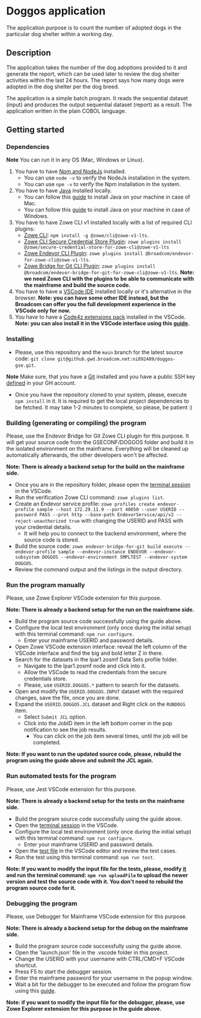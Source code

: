 # Doggos application

The application purpose is to count the number of adopted dogs in the particular dog shelter within a working day.

## Description

The application takes the number of the dog adoptions provided to it and generate the report, which can be used later to review the dog shelter activities within the last 24 hours. The report says how many dogs were adopted in the dog shelter per the dog breed.

The application is a simple batch program. It reads the sequential dataset (input) and produces the output sequential dataset (report) as a result. The application written in the plain COBOL language.

## Getting started

### Dependencies

**Note** You can run it in any OS (Mac, Windows or Linux).

1. You have to have [Npm and NodeJs](https://nodejs.org/en/download/) installed.
   - You can use `node -v` to verify the NodeJs installation in the system.
   - You can use `npm -v` to verify the Npm installation in the system.
2. You have to have [Java](https://jdk.java.net/java-se-ri/11) installed locally.
   - You can follow this [guide](https://gist.github.com/douglarek/bbda8cc23a562cb5d5798717d57bc9e9) to install Java on your machine in case of Mac.
   - You can follow this [guide](https://stackoverflow.com/questions/52511778/how-to-install-openjdk-11-on-windows) to install Java on your machine in case of Windows.
3. You have to have Zowe CLI v1 installed locally with a list of required CLI plugins:
   - [Zowe CLI](https://docs.zowe.org/v1.27.x/user-guide/cli-installcli#installing-zowe-cli-from-an-online-registry): `npm install -g @zowe/cli@zowe-v1-lts`.
   - [Zowe CLI Secure Credential Store Plugin](https://www.npmjs.com/package/@zowe/secure-credential-store-for-zowe-cli): `zowe plugins install @zowe/secure-credential-store-for-zowe-cli@zowe-v1-lts`
   - [Zowe Endevor CLI Plugin](https://www.npmjs.com/package/@broadcom/endevor-for-zowe-cli): `zowe plugins install @broadcom/endevor-for-zowe-cli@zowe-v1-lts`.
   - [Zowe Bridge for Git CLI Plugin](https://www.npmjs.com/package/@broadcom/endevor-bridge-for-git-for-zowe-cli): `zowe plugins install @broadcom/endevor-bridge-for-git-for-zowe-cli@zowe-v1-lts`.
     **Note: we need Zowe CLI with the plugins to be able to communicate with the mainframe and build the source code.**
4. You have to have a [VSCode IDE](https://code.visualstudio.com/) installed locally or it's alternative in the browser.
   **Note: you can have some other IDE instead, but the Broadcom can offer you the full development experience in the VSCode only for now.**
5. You have to have a [Code4z extensions pack](https://marketplace.visualstudio.com/items?itemName=broadcomMFD.code4z-extension-pack) installed in the VSCode.
   **Note: you can also install it in the VSCode interface using this [guide](https://code.visualstudio.com/learn/get-started/extensions).**

### Installing

- Please, use this repository and the `main` branch for the latest source code: `git clone git@github.gwd.broadcom.net:ni892489/doggos-gse.git`.

**Note** Make sure, that you have a [Git](https://git-scm.com/downloads) installed and you have a public SSH key [defined](https://docs.github.com/en/authentication/connecting-to-github-with-ssh/adding-a-new-ssh-key-to-your-github-account) in your GH account.

- Once you have the repository cloned to your system, please, execute `npm install` in it. It is required to get the local project dependencies to be fetched. It may take 1-2 minutes to complete, so please, be patient :)

### Building (generating or compiling) the program

Please, use the Endevor Bridge for Git Zowe CLI plugin for this purpose. It will get your source code from the GSECONF/DOGGOS folder and build it in the isolated environment on the mainframe. Everything will be cleaned up automatically afterwards, the other developers won't be affected.

**Note: There is already a backend setup for the build on the mainframe side.**

- Once you are in the repository folder, please open the [terminal session](https://code.visualstudio.com/docs/editor/integrated-terminal) in the VSCode.
- Run the verification Zowe CLI command: `zowe plugins list`.
- Create an Endevor service profile: `zowe profiles create endevor-profile sample --host 172.29.11.9 --port 40050 --user USERID --password PASS --prot http --base-path EndevorService/api/v2 --reject-unauthorized true` with changing the USERID and PASS with your credential details.
  - It will help you to connect to the backend environment, where the source code is stored.
- Build the source code: `zowe endevor-bridge-for-git build execute --endevor-profile sample --endevor-instance ENDEVOR --endevor-subsystem DOGGOS --endevor-environment SMPLTEST --endevor-system DOGGOS`.
- Review the command output and the listings in the output directory.

### Run the program manually

Please, use Zowe Explorer VSCode extension for this purpose.

**Note: There is already a backend setup for the run on the mainframe side.**

- Build the program source code successfully using the guide above.
- Configure the local test environment (only once during the initial setup) with this terminal command: `npm run configure`.
  - Enter your mainframe USERID and password details.
- Open Zowe VSCode extension interface: reveal the left column of the VSCode interface and find the big and bold letter Z in there.
- Search for the datasets in the lpar1.zosmf Data Sets profile folder.
  - Navigate to the lpar1.zosmf node and click into it.
  - Allow the VSCode to read the credentials from the secure credentials store.
  - Please, use `USERID.DOGGOS.*` pattern to search for the datasets.
- Open and modify the `USERID.DOGGOS.INPUT` dataset with the required changes, save the file, once you are done.
- Expand the `USERID.DOGGOS.JCL` dataset and Right click on the `RUNDOGS` item.
  - Select `Submit JCL` option.
  - Click into the JobID item in the left bottom corner in the pop notification to see the job results.
    - You can click on the job item several times, until the job will be completed.

**Note: If you want to run the updated source code, please, rebuild the program using the guide above and submit the JCL again.**

### Run automated tests for the program

Please, use Jest VSCode extension for this purpose.

**Note: There is already a backend setup for the tests on the mainframe side.**

- Build the program source code successfully using the guide above.
- Open the [terminal session](https://code.visualstudio.com/docs/editor/integrated-terminal) in the VSCode.
- Configure the local test environment (only once during the initial setup) with this terminal command: `npm run configure`.
  - Enter your mainframe USERID and password details.
- Open the [test file](/test/doggos/doggos.test.ts) in the VSCode editor and review the test cases.
- Run the test using this terminal command: `npm run test`.

**Note: If you want to modify the input file for the tests, please, modify [it](/scripts/files/DOGGOS.INPUT) and run the terminal command: `npm run uploadFile` to upload the newer version and test the source code with it. You don't need to rebuild the program source code for it.**

### Debugging the program

Please, use Debugger for Mainframe VSCode extension for this purpose.

**Note: There is already a backend setup for the debug on the mainframe side.**

- Build the program source code successfully using the guide above.
- Open the 'launch.json' file in the .vscode folder in this project.
- Change the USERID with your username with CTRL/CMD+F VSCode shortcut.
- Press F5 to start the debugger session.
- Enter the mainframe password for your username in the popup window.
- Wait a bit for the debugger to be executed and follow the program flow using this [guide](https://marketplace.visualstudio.com/items?itemName=broadcomMFD.debugger-for-mainframe).

**Note: if you want to modify the input file for the debugger, please, use Zowe Explorer extension for this purpose in the guide above.**
